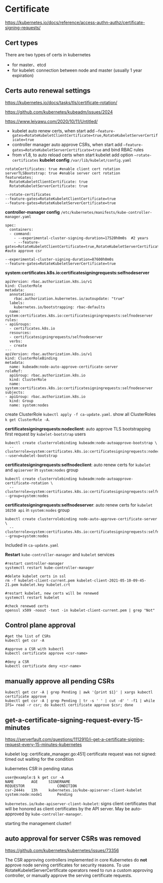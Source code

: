 # Certificate

https://kubernetes.io/docs/reference/access-authn-authz/certificate-signing-requests/

## Cert types
There are two types of certs in kubernetes
- for master、etcd
- for kubelet: connection between node and master (usually 1 year expiration)

## Certs auto renewal settings
https://kubernetes.io/docs/tasks/tls/certificate-rotation/

https://github.com/kubernetes/kubeadm/issues/2024

https://www.leiyawu.com/2020/10/11/Untitled/
- kubelet auto renew certs, when start add `–feature-gates=RotateKubeletClientCertificate=true,RotateKubeletServerCertificate=true`
- controller manager auto approve CSRs, when start add `–feature-gates=RotateKubeletServerCertificate=true` and bind RBAC rules
- from v1.8, to auto reload certs when start kubelet add option `–rotate-certificates`
**kubelet config** `/var/lib/kubelet/config.yaml`
```
rotateCertificates: true #enable client cert rotation
serverTLSBootstrap: true #enable server cert rotation
featureGates:
  RotateKubeletClientCertificate: true  
  RotateKubeletServerCertificate: true  
```
```
--rotate-certificates
--feature-gates=RotateKubeletClientCertificate=true
--feature-gates=RotateKubeletServerCertificate=true
```

**controller-manager config** `/etc/kubernetes/manifests/kube-controller-manager.yaml`
```
spec:
  containers:
  - command:
    - --experimental-cluster-signing-duration=17520h0m0s  #2 years
    - --feature-gates=RotateKubeletClientCertificate=true,RotateKubeletServerCertificate=true #auto approve csr
```
```
--experimental-cluster-signing-duration=87600h0m0s
--feature-gates=RotateKubeletServerCertificate=true
```
 
**system:certificates.k8s.io:certificatesigningrequests:selfnodeserver**
```
apiVersion: rbac.authorization.k8s.io/v1
kind: ClusterRole
metadata:
  annotations:
    rbac.authorization.kubernetes.io/autoupdate: "true"
  labels:
    kubernetes.io/bootstrapping: rbac-defaults
  name: system:certificates.k8s.io:certificatesigningrequests:selfnodeserver
rules:
- apiGroups:
  - certificates.k8s.io
  resources:
  - certificatesigningrequests/selfnodeserver
  verbs:
  - create
---
apiVersion: rbac.authorization.k8s.io/v1
kind: ClusterRoleBinding
metadata:
  name: kubeadm:node-auto-approve-certificate-server
roleRef:
  apiGroup: rbac.authorization.k8s.io
  kind: ClusterRole
  name: system:certificates.k8s.io:certificatesigningrequests:selfnodeserver
subjects:
- apiGroup: rbac.authorization.k8s.io
  kind: Group
  name: system:nodes
```
create ClusterRole `kubectl apply -f ca-update.yaml`. 
show all ClusterRoles `k get ClusterRole -A`.

**certificatesigningrequests:nodeclient**: auto approve TLS bootstrapping first request by `kubelet-bootstrap` users
```
kubectl create clusterrolebinding kubeadm:node-autoapprove-bootstrap \
  --clusterrole=system:certificates.k8s.io:certificatesigningrequests:nodeclient --user=kubelet-bootstrap
```

**certificatesigningrequests:selfnodeclient**: auto renew certs for `kubelet` and `apiserver` in `system:nodes` group 
```
kubectl create clusterrolebinding kubeadm:node-autoapprove-certificate-rotation \
  --clusterrole=system:certificates.k8s.io:certificatesigningrequests:selfnodeclient --group=system:nodes
```

**certificatesigningrequests:selfnodeserver**: auto renew certs for `kubelet 10250 api` in `system:nodes` group 
```
kubectl create clusterrolebinding node-auto-approve-certificate-server \
  --clusterrole=system:certificates.k8s.io:certificatesigningrequests:selfnodeserver --group=system:nodes
```
Included in `ca-update.yaml`

**Restart** `kube-controller-manager` and `kubelet` services
```
#restart controller-manager
systemctl restart kube-controller-manager

#delete kubelet certs in ssl
rm -f kubelet-client-current.pem kubelet-client-2021-05-10-09-45-21.pem kubelet.key kubelet.crt

#restart kubelet, new certs will be renewed
systemctl restart kubelet

#check renewed certs
openssl x509 -noout -text -in kubelet-client-current.pem | grep "Not"
```

## Control plane approval
```
#get the list of CSRs
kubectl get csr -A

#approve a CSR with kubectl
kubectl certificate approve <csr-name>

#deny a CSR
kubectl certificate deny <csr-name>
```

## manually approve all pending CSRs
```
kubectl get csr -A | grep Pending | awk '{print $1}' | xargs kubectl certificate approve
kubectl get csr -A | grep Pending | tr -s ' ' | cut -d' ' -f1 | while IFS= read -r csr; do kubectl certificate approve $csr; done
```

## get-a-certificate-signing-request-every-15-minutes
https://serverfault.com/questions/1112910/i-get-a-certificate-signing-request-every-15-minutes-kubernetes

kubelet log: 
certificate_manager.go:451] certificate request was not signed: timed out waiting for the condition

kubernetes CSR in pending status
```
user@example:$ k get csr -A
NAME        AGE     SIGNERNAME                                    REQUESTOR               CONDITION
csr-2444s   13h     kubernetes.io/kube-apiserver-client-kubelet   system:node:node1       Pending
```
`kubernetes.io/kube-apiserver-client-kubelet`: signs client certificates that will be honored as client certificates by the API server. 
May be auto-approved by `kube-controller-manager`.

starting the management cluster!

## auto approval for server CSRs was removed
https://github.com/kubernetes/kubernetes/issues/73356

The CSR approving controllers implemented in core Kubernetes do **not** approve node serving certificates for security reasons. To use RotateKubeletServerCertificate operators need to run a custom approving controller, or manually approve the serving certificate requests.
